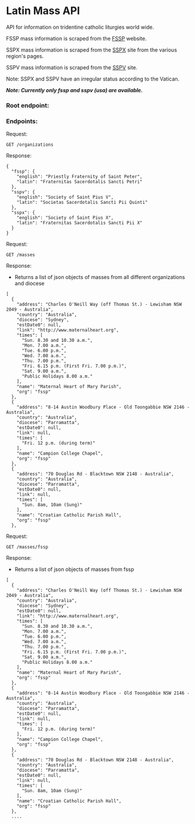 # Latin Mass API

API for information on tridentine catholic liturgies world wide.

FSSP mass information is scraped from the [FSSP](https://www.fssp.org/en/find-us/where-are-we/) website.

SSPX mass information is scraped from the [SSPX](https://sspx.org/en) site from the various region's pages.

SSPV mass information is scraped from the [SSPV](https://congregationofstpiusv.com/locations/) site.

Note: SSPX and SSPV have an irregular status according to the Vatican.

***Note: Currently only fssp and sspv (usa) are available.***


### Root endpoint:


### Endpoints:

Request:

```
GET /organizations
```

Response:

```
{
  "fssp": {
    "english": "Priestly Fraternity of Saint Peter",
    "latin": "Fraternitas Sacerdotalis Sancti Petri"
  },
  "sspv": {
    "english": "Society of Saint Pius V",
    "latin": "Societas Sacerdotalis Sancti Pii Quinti"
  },
  "sspx": {
    "english": "Society of Saint Pius X",
    "latin": "Fraternitas Sacerdotalis Sancti Pii X"
  }
}

```
Request:

```
GET /masses
```

Response:
- Returns a list of json objects of masses from all different organizations and diocese

```
[
  {
    "address": "Charles O'Neill Way (off Thomas St.) - Lewisham NSW 2049 - Australia", 
    "country": "Australia", 
    "diocese": "Sydney", 
    "estDate0": null, 
    "link": "http://www.maternalheart.org", 
    "times": [
      "Sun. 8.30 and 10.30 a.m.", 
      "Mon. 7.00 a.m.", 
      "Tue. 6.00 p.m.", 
      "Wed. 7.00 a.m.", 
      "Thu. 7.00 p.m.", 
      "Fri. 6.15 p.m. (First Fri. 7.00 p.m.)", 
      "Sat. 9.00 a.m.", 
      "Public Holidays 8.00 a.m."
    ], 
    "name": "Maternal Heart of Mary Parish", 
    "org": "fssp"
  }, 
  {
    "address": "8-14 Austin Woodbury Place - Old Toongabbie NSW 2146 - Australia", 
    "country": "Australia", 
    "diocese": "Parramatta", 
    "estDate0": null, 
    "link": null, 
    "times": [
      "Fri. 12 p.m. (during term)"
    ], 
    "name": "Campion College Chapel", 
    "org": "fssp"
  }, 
  {
    "address": "70 Douglas Rd - Blacktown NSW 2148 - Australia", 
    "country": "Australia", 
    "diocese": "Parramatta", 
    "estDate0": null, 
    "link": null, 
    "times": [
      "Sun. 8am, 10am (Sung)"
    ], 
    "name": "Croatian Catholic Parish Hall", 
    "org": "fssp"
  },

```
Request:

```
GET /masses/fssp
```

Response:
- Returns a list of json objects of masses from fssp

```
[
  {
    "address": "Charles O'Neill Way (off Thomas St.) - Lewisham NSW 2049 - Australia", 
    "country": "Australia", 
    "diocese": "Sydney", 
    "estDate0": null, 
    "link": "http://www.maternalheart.org", 
    "times": [
      "Sun. 8.30 and 10.30 a.m.", 
      "Mon. 7.00 a.m.", 
      "Tue. 6.00 p.m.", 
      "Wed. 7.00 a.m.", 
      "Thu. 7.00 p.m.", 
      "Fri. 6.15 p.m. (First Fri. 7.00 p.m.)", 
      "Sat. 9.00 a.m.", 
      "Public Holidays 8.00 a.m."
    ], 
    "name": "Maternal Heart of Mary Parish", 
    "org": "fssp"
  }, 
  {
    "address": "8-14 Austin Woodbury Place - Old Toongabbie NSW 2146 - Australia", 
    "country": "Australia", 
    "diocese": "Parramatta", 
    "estDate0": null, 
    "link": null, 
    "times": [
      "Fri. 12 p.m. (during term)"
    ], 
    "name": "Campion College Chapel", 
    "org": "fssp"
  }, 
  {
    "address": "70 Douglas Rd - Blacktown NSW 2148 - Australia", 
    "country": "Australia", 
    "diocese": "Parramatta", 
    "estDate0": null, 
    "link": null, 
    "times": [
      "Sun. 8am, 10am (Sung)"
    ], 
    "name": "Croatian Catholic Parish Hall", 
    "org": "fssp"
  },
  ....
```
